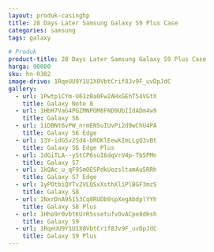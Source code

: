 ```yaml
---
layout: produk-casinghp
title: 28 Days Later Samsung Galaxy S9 Plus Case
categories: samsung
tags: galaxy

# Produk
product-title: 28 Days Later Samsung Galaxy S9 Plus Case
harga: 90000
sku: hn-0302
image-drive: 1RqeUU9Y1U1X0VbtCrif8Jv9F_uvDpJdC
gallery:
  - url: 1Pwtp1CYm-U61zBa0Fw2AHxGEhT54VGtX
    title: Galaxy Note 8
  - url: 1HbH7VaG4PGZMNPOM8FND9UbIIdADm4w9
    title: Galaxy S6
  - url: 1iDBNt6vPW_nrmENSuIUvPi2d9wChU4PA
    title: Galaxy S6 Edge
  - url: 13Y-idGSv2Sd4-bROKlEewkImLLgQ3vBt
    title: Galaxy S6 Edge Plus
  - url: 1dGiTLA--yStCP6suI6dqVrV4p-Tb5PMn
    title: Galaxy S7
  - url: 1kQAc_u_qF9SmOESPdkUozsltamAu5RRh
    title: Galaxy S7 Edge
  - url: 1yPOtbiQYTv2VLQSxXsthXliPlBGF3mzS
    title: Galaxy S8
  - url: 1NxrDnA95I53Cq8RUDb0spXegAbdplYYh
    title: Galaxy S8 Plus
  - url: 1Hho9r0vbtKUrR5ssetufvOvACpe8dHsh
    title: Galaxy S9
  - url: 1RqeUU9Y1U1X0VbtCrif8Jv9F_uvDpJdC
    title: Galaxy S9 Plus
---
```

